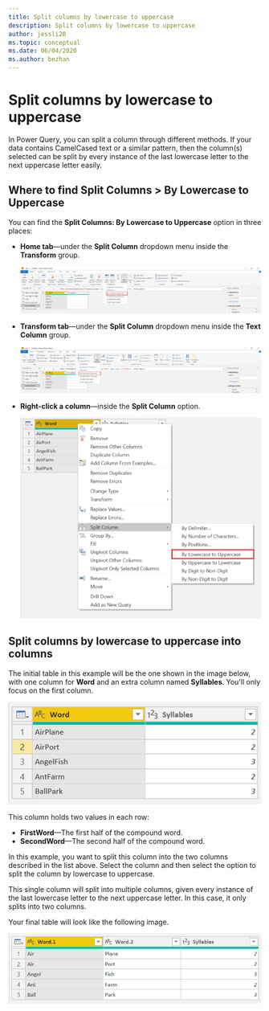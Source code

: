 ```yaml
---
title: Split columns by lowercase to uppercase
description: Split columns by lowercase to uppercase
author: jessli20
ms.topic: conceptual
ms.date: 06/04/2020
ms.author: bezhan
---
```


# Split columns by lowercase to uppercase

In Power Query, you can split a column through different methods.
If your data contains CamelCased text or a similar pattern, then the column(s) selected can be split by every instance of the last lowercase letter to the next uppercase letter easily.

## Where to find Split Columns > By Lowercase to Uppercase

You can find the **Split Columns: By Lowercase to Uppercase** option in three places:

* **Home tab**&mdash;under the **Split Column** dropdown menu inside the **Transform** group.

   ![Image shows By Lowercase to Uppercase under the Home tab.](images/sc-home-lu.png)

* **Transform tab**&mdash;under the **Split Column** dropdown menu inside the **Text Column** group.

   ![Image shows By Lowercase to Uppercase under the Transform tab.](images/sc-transform-lu.png)

* **Right-click a column**&mdash;inside the **Split Column** option.

   ![Image shows By Lowercase to Uppercase when right-clicking a column.](images/sc-rightclick-lu.png)

## Split columns by lowercase to uppercase into columns

The initial table in this example will be the one shown in the image below, with one column for **Word** and an extra column named **Syllables**. You'll only focus on the first column.

![Image showing table with Word and Syllables columns, with five rows, with the Word column containing the first and second half of the word.](images/sc-before-lu.png)

This column holds two values in each row:

* **FirstWord**&mdash;The first half of the compound word.
* **SecondWord**&mdash;The second half of the compound word.

In this example, you want to split this column into the two columns described in the list above. Select the column and then select the option to split the column by lowercase to uppercase.

This single column will split into multiple columns, given every instance of the last lowercase letter to the next uppercase letter. In this case, it only splits into two columns.

Your final table will look like the following image.

![Image showing Word.1, Word.2 and Syllables columns, with the first and second half of the word separated into the two columns.](images/sc-after-lu.png)
